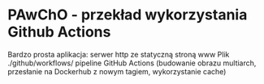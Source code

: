# PAwChO - przekład wykorzystania Github Actions 

Bardzo prosta aplikacja: serwer http ze statyczną stroną www 
Plik ./github/workflows/  pipeline GitHub Actions (budowanie obrazu multiarch, przesłanie na Dockerhub z nowym tagiem, wykorzystanie cache)
